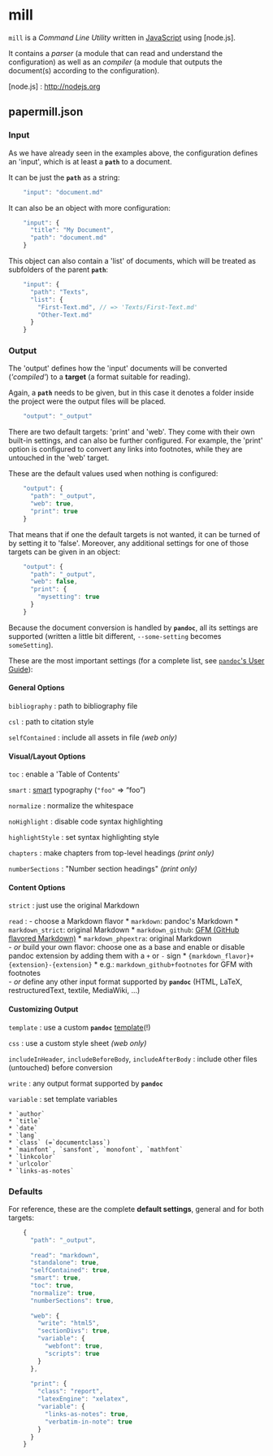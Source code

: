 # mill

`mill` is a *Command Line Utility* written in [JavaScript] using [node.js].

It contains a *parser* (a module that can read and understand the configuration) 
as well as an *compiler* (a module that outputs the document(s) according to the configuration).


[JavaScript]: https://en.wikipedia.org/wiki/Javascript
[node.js] : http://nodejs.org


## papermill.json

### Input

As we have already seen in the examples above, the configuration defines an 'input', which is at least a **`path`** to a document.

It can be just the **`path`** as a string:

```js
    "input": "document.md"
```

It can also be an object with more configuration:

```js
    "input": {
      "title": "My Document",
      "path": "document.md"
    }
```

This object can also contain a 'list' of documents, which will be treated as subfolders of the parent **`path`**:

```js
    "input": {
      "path": "Texts",
      "list": {
        "First-Text.md", // => 'Texts/First-Text.md'
        "Other-Text.md"
      }
    }
```


### Output

The 'output' defines how the 'input' documents will be converted (*'compiled'*) to a **target** (a format suitable for reading).

Again, a **`path`** needs to be given, but in this case it denotes a folder inside the project were the output files will be placed.


```js
    "output": "_output"
```

There are two default targets: 'print' and 'web'.
They come with their own built-in settings, and can also be further configured. 
For example, the 'print' option is configured to convert any links into footnotes, while they are untouched in the 'web' target.

These are the default values used when nothing is configured:

```js
    "output": {
      "path": "_output",
      "web": true,
      "print": true
    }
```

That means that if one the default targets is not wanted, it can be turned of by setting it to 'false'. 
Moreover, any additional settings for one of those targets can be given in an object:

```js
    "output": {
      "path": "_output",
      "web": false,
      "print": {
        "mysetting": true
      }
    }
```

Because the document conversion is handled by **`pandoc`**, all its settings are supported (written a little bit different, `--some-setting` becomes `someSetting`). 

These are the most important settings (for a complete list, see [`pandoc`'s User Guide]()): 

#### General Options

`bibliography`
:   path to bibliography file

`csl`
:   path to citation style

`selfContained`
:   include all assets in file *(web only)*


#### Visual/Layout Options

`toc`
:   enable a 'Table of Contents'

`smart`
:   [smart] typography (`"foo"` => “foo”)

[smart]: http://daringfireball.net/projects/smartypants/

`normalize`
:   normalize the whitespace

`noHighlight`
:   disable code syntax highlighting

`highlightStyle`
:   set syntax highlighting style

`chapters`
:   make chapters from top-level headings *(print only)*

`numberSections`
:   "Number section headings" *(print only)*


#### Content Options

`strict`
:   just use the original Markdown

`read`
:   - choose a Markdown flavor
        * `markdown`: pandoc's Markdown
        * `markdown_strict`: original Markdown
        * `markdown_github`: [GFM (GitHub flavored Markdown)][GFM]
        * `markdown_phpextra`: original Markdown
                                                      \
    - *or* build your own flavor: choose one as a base and enable or disable pandoc extension by adding them with a `+` or `-` sign
        * `{markdown_flavor}+{extension}-{extension}`
        * e.g.: `markdown_github+footnotes` for GFM with footnotes
                                                      \
    - *or* define any other input format supported by **`pandoc`** (HTML, LaTeX, restructuredText, textile, MediaWiki, …)

[GFM]: https://help.github.com/articles/github-flavored-markdown


#### Customizing Output

`template`
:   use a custom **`pandoc`** [template](https://github.com/papermill/pandoc-templates)(!)

`css`
:   use a custom style sheet *(web only)*

`includeInHeader`, `includeBeforeBody`, `includeAfterBody`
:   include other files (untouched) before conversion

`write`
:   any output format supported by **`pandoc`**

`variable`
:   set template variables

    * `author`
    * `title`
    * `date`
    * `lang`
    * `class` (=`documentclass`)
    * `mainfont`, `sansfont`, `monofont`, `mathfont`
    * `linkcolor`
    * `urlcolor`
    * `links-as-notes`


### Defaults

For reference, these are the complete **default settings**, general and for both targets: 

```js
    {
      "path": "_output",
      
      "read": "markdown",
      "standalone": true,
      "selfContained": true,
      "smart": true,
      "toc": true,
      "normalize": true,
      "numberSections": true,
      
      "web": {
        "write": "html5",
        "sectionDivs": true,
        "variable": {
          "webfont": true,
          "scripts": true
        }
      },
      
      "print": {
        "class": "report",
        "latexEngine": "xelatex",
        "variable": {
          "links-as-notes": true,
          "verbatim-in-note": true
        }
      }
    }
```
